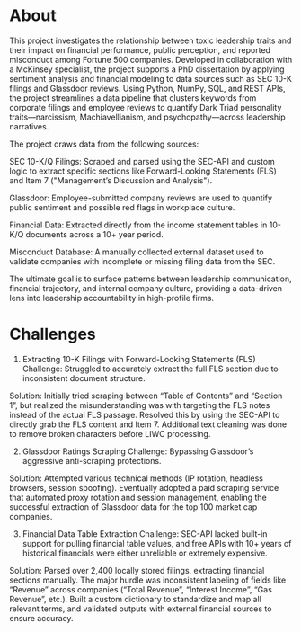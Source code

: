 # About

This project investigates the relationship between toxic leadership traits and their impact on financial performance, public perception, and reported misconduct among Fortune 500 companies. Developed in collaboration with a McKinsey specialist, the project supports a PhD dissertation by applying sentiment analysis and financial modeling to data sources such as SEC 10-K filings and Glassdoor reviews. Using Python, NumPy, SQL, and REST APIs, the project streamlines a data pipeline that clusters keywords from corporate filings and employee reviews to quantify Dark Triad personality traits—narcissism, Machiavellianism, and psychopathy—across leadership narratives.

The project draws data from the following sources:

SEC 10-K/Q Filings: Scraped and parsed using the SEC-API and custom logic to extract specific sections like Forward-Looking Statements (FLS) and Item 7 ("Management’s Discussion and Analysis").

Glassdoor: Employee-submitted company reviews are used to quantify public sentiment and possible red flags in workplace culture.

Financial Data: Extracted directly from the income statement tables in 10-K/Q documents across a 10+ year period.

Misconduct Database: A manually collected external dataset used to validate companies with incomplete or missing filing data from the SEC.

The ultimate goal is to surface patterns between leadership communication, financial trajectory, and internal company culture, providing a data-driven lens into leadership accountability in high-profile firms.

# Challenges

1. Extracting 10-K Filings with Forward-Looking Statements (FLS)
Challenge: Struggled to accurately extract the full FLS section due to inconsistent document structure.

Solution: Initially tried scraping between “Table of Contents” and “Section 1”, but realized the misunderstanding was with targeting the FLS notes instead of the actual FLS passage. Resolved this by using the SEC-API to directly grab the FLS content and Item 7. Additional text cleaning was done to remove broken characters before LIWC processing.

2. Glassdoor Ratings Scraping
Challenge: Bypassing Glassdoor’s aggressive anti-scraping protections.

Solution: Attempted various technical methods (IP rotation, headless browsers, session spoofing). Eventually adopted a paid scraping service that automated proxy rotation and session management, enabling the successful extraction of Glassdoor data for the top 100 market cap companies.

3. Financial Data Table Extraction
Challenge: SEC-API lacked built-in support for pulling financial table values, and free APIs with 10+ years of historical financials were either unreliable or extremely expensive.

Solution: Parsed over 2,400 locally stored filings, extracting financial sections manually. The major hurdle was inconsistent labeling of fields like “Revenue” across companies (“Total Revenue”, “Interest Income”, “Gas Revenue”, etc.). Built a custom dictionary to standardize and map all relevant terms, and validated outputs with external financial sources to ensure accuracy.
